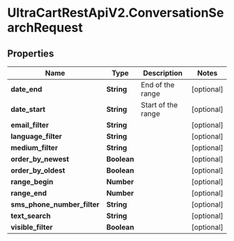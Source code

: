 # UltraCartRestApiV2.ConversationSearchRequest

## Properties
Name | Type | Description | Notes
------------ | ------------- | ------------- | -------------
**date_end** | **String** | End of the range | [optional] 
**date_start** | **String** | Start of the range | [optional] 
**email_filter** | **String** |  | [optional] 
**language_filter** | **String** |  | [optional] 
**medium_filter** | **String** |  | [optional] 
**order_by_newest** | **Boolean** |  | [optional] 
**order_by_oldest** | **Boolean** |  | [optional] 
**range_begin** | **Number** |  | [optional] 
**range_end** | **Number** |  | [optional] 
**sms_phone_number_filter** | **String** |  | [optional] 
**text_search** | **String** |  | [optional] 
**visible_filter** | **Boolean** |  | [optional] 


